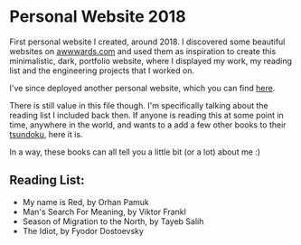 # Personal Website 2018

First personal website I created, around 2018. I discovered some beautiful websites on [awwwards.com](https://www.awwwards.com) and used them as inspiration to create this minimalistic, dark, portfolio website, where I displayed my work, my reading list and the engineering projects that I worked on.

I've since deployed another personal website, which you can find [here](https://www.abdelshokair.tech).

There is still value in this file though. I'm specifically talking about the reading list I included back then. If anyone is reading this at some point in time, anywhere in the world, and wants to a add a few other books to their [tsundoku](https://en.wikipedia.org/wiki/Tsundoku), here it is.

In a way, these books can all tell you a little bit (or a lot) about me :)

## Reading List:

- My name is Red, by Orhan Pamuk
- Man's Search For Meaning, by Viktor Frankl
- Season of Migration to the North, by Tayeb Salih
- The Idiot, by Fyodor Dostoevsky

